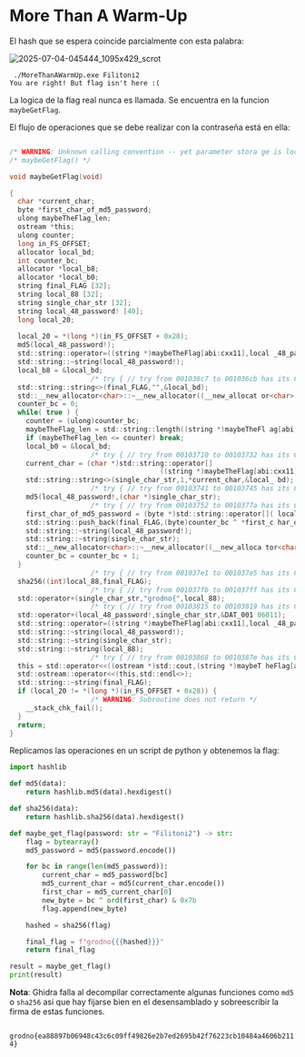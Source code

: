 # More Than A Warm-Up

El hash que se espera coincide parcialmente con esta palabra:

![2025-07-04-045444_1095x429_scrot](https://github.com/user-attachments/assets/a803df6e-8513-4e7b-8b11-5a9de4c6302e)

```
 ./MoreThanAWarmUp.exe Filitoni2
You are right! But flag isn't here :(
```

La logica de la flag real nunca es llamada. Se encuentra en la funcion `maybeGetFlag`.

El flujo de operaciones que se debe realizar con la contraseña está en ella:
``` C

/* WARNING: Unknown calling convention -- yet parameter stora ge is locked */
/* maybeGetFlag() */

void maybeGetFlag(void)

{
  char *current_char;
  byte *first_char_of_md5_password;
  ulong maybeTheFlag_len;
  ostream *this;
  ulong counter;
  long in_FS_OFFSET;
  allocator local_bd;
  int counter_bc;
  allocator *local_b8;
  allocator *local_b0;
  string final_FLAG [32];
  string local_88 [32];
  string single_char_str [32];
  string local_48_password! [40];
  long local_20;
  
  local_20 = *(long *)(in_FS_OFFSET + 0x28);
  md5(local_48_password!);
  std::string::operator=((string *)maybeTheFlag[abi:cxx11],local _48_password!);
  std::string::~string(local_48_password!);
  local_b8 = &local_bd;
                    /* try { // try from 001036c7 to 001036cb has its C atchHandler @ 001038a8 */
  std::string::string<>(final_FLAG,"",&local_bd);
  std::__new_allocator<char>::~__new_allocator((__new_allocat or<char> *)&local_bd);
  counter_bc = 0;
  while( true ) {
    counter = (ulong)counter_bc;
    maybeTheFlag_len = std::string::length((string *)maybeTheFl ag[abi:cxx11]);
    if (maybeTheFlag_len <= counter) break;
    local_b0 = &local_bd;
                    /* try { // try from 00103710 to 00103732 has its C atchHandler @ 001038fc */
    current_char = (char *)std::string::operator[]
                                     ((string *)maybeTheFlag[abi:cxx11],(lon g)counter_bc);
    std::string::string<>(single_char_str,1,*current_char,&local_ bd);
                    /* try { // try from 00103741 to 00103745 has its C atchHandler @ 001038eb */
    md5(local_48_password!,(char *)single_char_str);
                    /* try { // try from 00103752 to 0010377a has its C atchHandler @ 001038da */
    first_char_of_md5_password = (byte *)std::string::operator[]( local_48_password!,0);
    std::string::push_back(final_FLAG,(byte)counter_bc ^ *first_c har_of_md5_password & 0x7b);
    std::string::~string(local_48_password!);
    std::string::~string(single_char_str);
    std::__new_allocator<char>::~__new_allocator((__new_alloca tor<char> *)&local_bd);
    counter_bc = counter_bc + 1;
  }
                    /* try { // try from 001037e1 to 001037e5 has its C atchHandler @ 00103933 */
  sha256((int)local_88,final_FLAG);
                    /* try { // try from 001037fb to 001037ff has its Cat chHandler @ 00103922 */
  std::operator+(single_char_str,"grodno{",local_88);
                    /* try { // try from 00103815 to 00103819 has its C atchHandler @ 00103911 */
  std::operator+(local_48_password!,single_char_str,&DAT_001 06011);
  std::string::operator=((string *)maybeTheFlag[abi:cxx11],local _48_password!);
  std::string::~string(local_48_password!);
  std::string::~string(single_char_str);
  std::string::~string(local_88);
                    /* try { // try from 00103868 to 0010387e has its C atchHandler @ 00103933 */
  this = std::operator<<((ostream *)std::cout,(string *)maybeT heFlag[abi:cxx11]);
  std::ostream::operator<<(this,std::endl<>);
  std::string::~string(final_FLAG);
  if (local_20 != *(long *)(in_FS_OFFSET + 0x28)) {
                    /* WARNING: Subroutine does not return */
    __stack_chk_fail();
  }
  return;
}
```

Replicamos las operaciones en un script de python y obtenemos la flag:
``` python
import hashlib

def md5(data):
    return hashlib.md5(data).hexdigest()

def sha256(data):
    return hashlib.sha256(data).hexdigest()

def maybe_get_flag(password: str = "Filitoni2") -> str:
    flag = bytearray()
    md5_password = md5(password.encode())

    for bc in range(len(md5_password)):
        current_char = md5_password[bc]
        md5_current_char = md5(current_char.encode())
        first_char = md5_current_char[0]
        new_byte = bc ^ ord(first_char) & 0x7b
        flag.append(new_byte)

    hashed = sha256(flag)

    final_flag = f"grodno{{{hashed}}}"
    return final_flag

result = maybe_get_flag()
print(result)
```

**Nota**: Ghidra falla al decompilar correctamente algunas funciones como `md5` o `sha256` asi que hay fijarse bien en el desensamblado y sobreescribir la firma de estas funciones.

` grodno{ea88897b06948c43c6c09ff49826e2b7ed2695b42f76223cb10484a4606b2114}`

